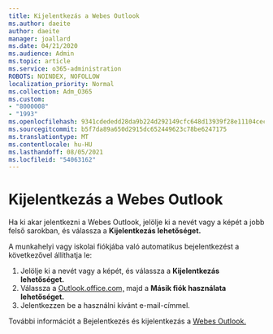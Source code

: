 ```yaml
---
title: Kijelentkezás a Webes Outlook
ms.author: daeite
author: daeite
manager: joallard
ms.date: 04/21/2020
ms.audience: Admin
ms.topic: article
ms.service: o365-administration
ROBOTS: NOINDEX, NOFOLLOW
localization_priority: Normal
ms.collection: Adm_O365
ms.custom:
- "8000008"
- "1993"
ms.openlocfilehash: 9341cdededd28da9b224d292149cfc648d13939f28e11104cecdec14eef7c5da
ms.sourcegitcommit: b5f7da89a650d2915dc652449623c78be6247175
ms.translationtype: MT
ms.contentlocale: hu-HU
ms.lasthandoff: 08/05/2021
ms.locfileid: "54063162"
---
```

# <a name="how-to-sign-out-of-outlook-on-the-web"></a>Kijelentkezás a Webes Outlook

Ha ki akar jelentkezni a Webes Outlook, jelölje ki a nevét vagy a képét a jobb felső sarokban, és válassza a **Kijelentkezás lehetőséget.**

A munkahelyi vagy iskolai fiókjába való automatikus bejelentkezést a következővel állíthatja le:

1. Jelölje ki a nevét vagy a képét, és válassza a **Kijelentkezás lehetőséget.**
1. Válassza a [Outlook.office.com,](https://outlook.office.com/) majd a **Másik fiók használata lehetőséget.**
1. Jelentkezzen be a használni kívánt e-mail-címmel.

További információt a Bejelentkezés és kijelentkezás a [Webes Outlook.](https://support.office.com/article/763fab4d-0138-4814-b450-37fc286bcb79)